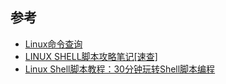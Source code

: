 ## 参考

- [Linux命令查询](www.lx138.com)
- [LINUX SHELL脚本攻略笔记[速查]](http://www.wklken.me/posts/2013/07/04/note-of-linux-shell-scripting-cookbook.html)
- [Linux Shell脚本教程：30分钟玩转Shell脚本编程](http://c.biancheng.net/cpp/shell/)
